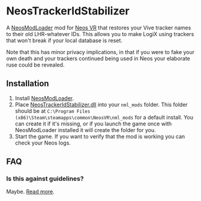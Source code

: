 # NeosTrackerIdStabilizer

A [NeosModLoader](https://github.com/zkxs/NeosModLoader) mod for [Neos VR](https://neos.com/) that restores your Vive tracker names to their old LHR-whatever IDs. This allows you to make LogiX using trackers that won't break if your local database is reset.

Note that this has minor privacy implications, in that if you were to fake your own death and your trackers continued being used in Neos your elaborate ruse could be revealed.

## Installation
1. Install [NeosModLoader](https://github.com/zkxs/NeosModLoader).
1. Place [NeosTrackerIdStabilizer.dll](https://github.com/zkxs/NeosTrackerIdStabilizer/releases/latest/download/NeosTrackerIdStabilizer.dll) into your `nml_mods` folder. This folder should be at `C:\Program Files (x86)\Steam\steamapps\common\NeosVR\nml_mods` for a default install. You can create it if it's missing, or if you launch the game once with NeosModLoader installed it will create the folder for you.
1. Start the game. If you want to verify that the mod is working you can check your Neos logs.

## FAQ

### Is this against guidelines?
Maybe. [Read more](https://github.com/zkxs/NeosModLoader/blob/master/doc/neos_guidelines.md).
